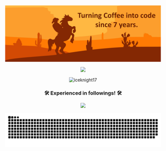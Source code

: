 ![logo](profile.png)

<p align="center">
  <img src="https://readme-typing-svg.herokuapp.com/?lines=Senior%20Software%20Engineer;+7%2B%20years%20of%20engineering;Always%20focusing%20trending%20tech&font=Pacifico&center=true&width=650&height=120&color=58a6ff&vCenter=true&size=45%22"></img>
</p>

<p align="center"> 
 <img src="https://komarev.com/ghpvc/?username=iceknight17&label=Profile%20views&color=0e75b6&style=flat" alt="iceknight17" /> 
</p>


<h3 align="center">🛠️ Experienced in followings! 🛠️</h3>

<p align="center">
  <a href="https://skillicons.dev">
    <img src="https://skillicons.dev/icons?i=,,,php,laravel,java,spring,cs,dotnet,py,,,,,,django,flask,ruby,rails,nodejs,mongodb,mysql,postgresql,ts,,,,js,react,nextjs,vue,vite,vuetify,nuxtjs,angular,redux,graphql,pinia,,bootstrap,tailwind,materialui,azure,aws,gcp,firebase,git,docker,figma,xd,postman,heroku&perline=13" />
  </a>
</p>

<picture>
  <source media="(prefers-color-scheme: dark)" srcset="https://raw.githubusercontent.com/iceknight17/iceknight17/output/github-contribution-grid-snake-dark.svg" />
  <source media="(prefers-color-scheme: light)" srcset="https://raw.githubusercontent.com/iceknight17/iceknight17/output/github-contribution-grid-snake.svg" />
  <img alt="github-snake" src="https://raw.githubusercontent.com/iceknight17/iceknight17/output/github-contribution-grid-snake.svg" />
</picture>
